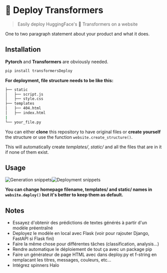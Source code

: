 # 🚀 Deploy Transformers
> Easily deploy HuggingFace's 🤗 Transformers on a website


One to two paragraph statement about your product and what it does.


## Installation

**Pytorch** and **Transformers** are obviously needed.

```bash
pip install transformersDeploy
```

**For deployment, file structure needs to be like this:**
```bash
├── static
│   ├── script.js
│   ├── style.css
├── templates
│   ├── 404.html
│   ├── index.html
|
└── your_file.py
```

You can either **clone** this repository to have original files or **create yourself** the structure or use the function `website.create_structure()`.

This will automatically create *templates/*, *static/* and all the files that are in it if none of them exist.


## Usage

![Generation snippets](https://svgshare.com/i/Gne.svg)![Deployment snippets](https://svgshare.com/i/GnN.svg)

**You can change homepage filename, templates/ and static/ names in `website.deploy()` but it's better to keep them as default.**


## Notes

* Essayez d'obtenir des prédictions de textes générés à partir d'un modèle
    préentraîné
* Deployez le modèle en local avec Flask (voir pour rajouter Django, FastAPI si Flask fini)
* Faire la même chose pour différentes tâches (classification, analysis...)
* Rendre automatique le déploiement de tout ça avec un package pip
* Faire un générateur de page HTML avec dans deploy.py et f-string en remplacant les titres, messages, couleurs, etc...
* Intégrez spinners Halo